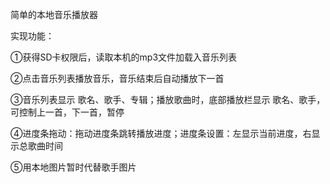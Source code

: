 简单的本地音乐播放器

实现功能：

①获得SD卡权限后，读取本机的mp3文件加载入音乐列表

②点击音乐列表播放音乐，音乐结束后自动播放下一首

③音乐列表显示 歌名、歌手、专辑；播放歌曲时，底部播放栏显示 歌名、歌手，可控制上一首，下一首，暂停

④进度条拖动：拖动进度条跳转播放进度；进度条设置：左显示当前进度，右显示总歌曲时间

⑤用本地图片暂时代替歌手图片

